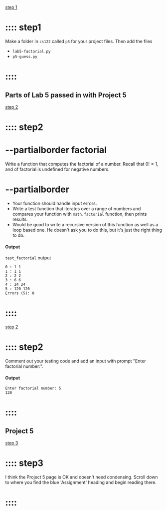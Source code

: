 [step 1](::step1/button,transparent)
# :::: step1
Make a folder in `cs122` called `p5` for your project files.  Then add the files 
- `lab5-factorial.py`
- `p5-guess.py`
# ::::

## Parts of Lab 5 passed in with Project 5


[step 2](::step2/button,transparent)
# :::: step2
# --partialborder factorial
Write a function that computes the factorial of a number.  Recall that $0! = 1$, and of factorial is undefined for negative numbers.
# --partialborder

- Your function should handle input errors.  
- Write a test function that iterates over a range of numbers and compares your function with `math.factorial` function, then prints results.
- Would be good to write a recursive version of this function as well as a loop based one.  He doesn't ask you to do this, but it's just the right thing to do.

#### Output
`test_factorial` output 

```
0 : 1 1
1 : 1 1
2 : 2 2
3 : 6 6
4 : 24 24
5 : 120 120
Errors (5): 0
```
# ::::


[step 2](::step2/button,transparent)
# :::: step2
Comment out your testing code and add an input with prompt "Enter factorial number:". 

#### Output
```
Enter factorial number: 5
120
```
# ::::


## Project 5

[step 3](::step3/button,transparent)
# :::: step3
I think the Project 5 page is OK and doesn't need condensing.  Scroll down to where you find the blue 'Assignment' heading and begin reading there.
# ::::



